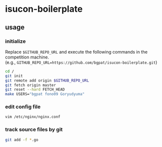 # isucon-boilerplate

## usage

### initialize

Replace `$GITHUB_REPO_URL` and execute the following commands in the competition machine.  
(e.g., `GITHUB_REPO_URL=https://github.com/bgpat/isucon-boilerplate.git`)

```bash
cd /
git init
git remote add origin $GITHUB_REPO_URL
git fetch origin master
git reset --hard FETCH_HEAD
make USERS="bgpat fono09 Goryudyuma"
```

### edit config file

```bash
vim /etc/nginx/nginx.conf
```

### track source files by git

```bash
git add -f *.go
```
